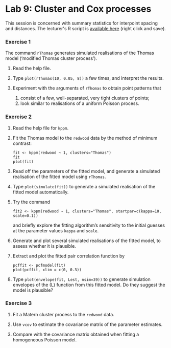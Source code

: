 Lab 9: Cluster and Cox processes
================

This session is concerned with summary statistics for interpoint spacing and distances.
The lecturer's R script is [available here](https://raw.githubusercontent.com/spatstat/testWorkshop/master/Scripts/script09.R) (right click and save).

### Exercise 1

The command `rThomas` generates simulated realisations of the Thomas model (‘modified Thomas cluster process’).

1.  Read the help file.

2.  Type `plot(rThomas(10, 0.05, 8))` a few times, and interpret the results.

3.  Experiment with the arguments of `rThomas` to obtain point patterns that
    1.  consist of a few, well-separated, very tight clusters of points;
    2.  look similar to realisations of a uniform Poisson process.

### Exercise 2

1.  Read the help file for `kppm`.

2.  Fit the Thomas model to the `redwood` data by the method of minimum contrast:

    ``` {.r}
    fit <- kppm(redwood ~ 1, clusters="Thomas")
    fit
    plot(fit)
    ```

3.  Read off the parameters of the fitted model, and generate a simulated realisation of the fitted model using `rThomas`.

4.  Type `plot(simulate(fit))` to generate a simulated realisation of the fitted model automatically.

5.  Try the command

    ``` {.r}
    fit2 <- kppm(redwood ~ 1, clusters="Thomas", startpar=c(kappa=10, scale=0.1))
    ```

    and briefly explore the fitting algorithm’s sensitivity to the initial guesses at the parameter values `kappa` and `scale`.

6.  Generate and plot several simulated realisations of the fitted model, to assess whether it is plausible.

7.  Extract and plot the fitted pair correlation function by

    ``` {.r}
    pcffit <- pcfmodel(fit)
    plot(pcffit, xlim = c(0, 0.3))
    ```

8.  Type `plot(envelope(fit, Lest, nsim=39))` to generate simulation envelopes of the \(L\) function from this fitted model. Do they suggest the model is plausible?

### Exercise 3

1.  Fit a Matern cluster process to the `redwood` data.

2.  Use `vcov` to estimate the covariance matrix of the parameter estimates.

3.  Compare with the covariance matrix obtained when fitting a homogeneous Poisson model.

